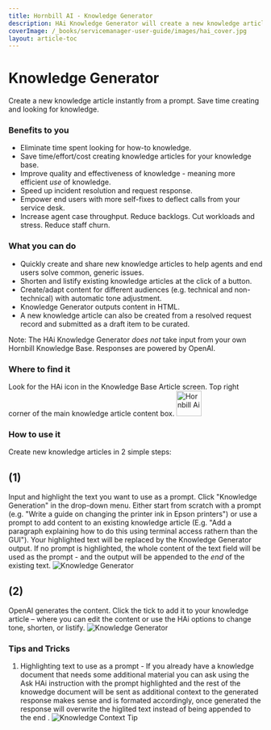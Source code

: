 ```yaml
---
title: Hornbill AI - Knowledge Generator
description: HAi Knowledge Generator will create a new knowledge article instantly from a prompt. Save time creating and looking for knowledge.
coverImage: /_books/servicemanager-user-guide/images/hai_cover.jpg
layout: article-toc
---
```


# Knowledge Generator
Create a new knowledge article instantly from a prompt. Save time creating and looking for knowledge.

### Benefits to you
* Eliminate time spent looking for how-to knowledge.
* Save time/effort/cost creating knowledge articles for your knowledge base.
* Improve quality and effectiveness of knowledge - meaning more efficient *use* of knowledge.
* Speed up incident resolution and request response.
* Empower end users with more self-fixes to deflect calls from your service desk.
* Increase agent case throughput. Reduce backlogs. Cut workloads and stress. Reduce staff churn.

### What you can do
* Quickly create and share new knowledge articles to help agents and end users solve common, generic issues.
* Shorten and listify existing knowledge articles at the click of a button.
* Create/adapt content for different audiences (e.g. technical and non-technical) with automatic tone adjustment.
* Knowledge Generator outputs content in HTML.
* A new knowledge article can also be created from a resolved request record and submitted as a draft item to be curated.

Note: The HAi Knowledge Generator *does not* take input from your own Hornbill Knowledge Base. Responses are powered by OpenAI.

### Where to find it
Look for the HAi icon in the Knowledge Base Article screen. Top right corner of the main knowledge article content box.
<img src="/_books/servicemanager-user-guide/images/hai_logo_small.png" alt="Hornbill Ai" width="50px"></img>

### How to use it
Create new knowledge articles in 2 simple steps:
## (1)
Input and highlight the text you want to use as a prompt. Click "Knowledge Generation" in the drop-down menu. Either start from scratch with a prompt (e.g. "Write a guide on changing the printer ink in Epson printers") or use a prompt to add content to an existing knowledge article (E.g. "Add a paragraph explaining how to do this using terminal access rathern than the GUI"). Your highlighted text will be replaced by the Knowledge Generator output. If no prompt is highlighted, the whole content of the text field will be used as the prompt - and the output will be appended to the *end* of the existing text.
<img src="/_books/servicemanager-user-guide/images/hai_knowledge_generator_1.png" alt="Knowledge Generator"></img>

## (2)
OpenAI generates the content. Click the tick to add it to your knowledge article – where you can edit the content or use the HAi options to change tone, shorten, or listify.
<img src="/_books/servicemanager-user-guide/images/hai_knowledge_generator_2.png" alt="Knowledge Generator"></img>


### Tips and Tricks
1. Highlighting text to use as a prompt - If you already have a knowledge document that needs some additional material you can ask using the Ask HAi instruction with the prompt highlighted and the rest of the knowedge document will be sent as additional context to the generated response makes sense and is formated accordingly, once generated the response will overwrite the higlited text instead of being appended to the end .
<img src="/_books/servicemanager-user-guide/images/hai_knowledge_context.png" alt="Knowledge Context Tip"></img>